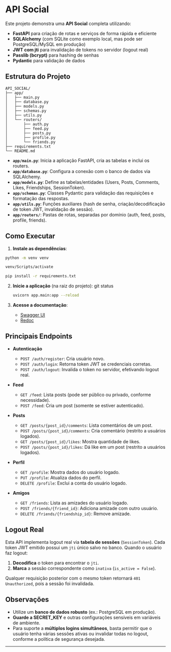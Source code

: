 # API Social
Este projeto demonstra uma **API Social** completa utilizando:

- **FastAPI** para criação de rotas e serviços de forma rápida e eficiente  
- **SQLAlchemy** (com SQLite como exemplo local, mas pode ser PostgreSQL/MySQL em produção)  
- **JWT com jti** para invalidação de tokens no servidor (logout real)  
- **Passlib (bcrypt)** para hashing de senhas  
- **Pydantic** para validação de dados

## Estrutura do Projeto

```
API_SOCIAL/
├── app/
│   ├── main.py
│   ├── database.py
│   ├── models.py
│   ├── schemas.py
│   ├── utils.py
│   └── routers/
│       ├── auth.py
│       ├── feed.py
│       ├── posts.py
│       ├── profile.py
│       └── friends.py
├── requirements.txt
└── README.md
```

- **`app/main.py`**: Inicia a aplicação FastAPI, cria as tabelas e inclui os routers.  
- **`app/database.py`**: Configura a conexão com o banco de dados via SQLAlchemy.  
- **`app/models.py`**: Define as tabelas/entidades (Users, Posts, Comments, Likes, Friendships, SessionToken).  
- **`app/schemas.py`**: Classes Pydantic para validação das requisições e formatação das respostas.  
- **`app/utils.py`**: Funções auxiliares (hash de senha, criação/decodificação de token JWT, invalidação de sessão).  
- **`app/routers/`**: Pastas de rotas, separadas por domínio (auth, feed, posts, profile, friends).  

## Como Executar

1. **Instale as dependências**:

  ```bash
  python -m venv venv
  ```
  ```bash
  venv/Scripts/activate
   ```
   ```bash
   pip install -r requirements.txt
   ```

2. **Inicie a aplicação** (na raiz do projeto):
git status
    
   ```bash
   uvicorn app.main:app --reload
   ```

3. **Acesse a documentação**:

   - [Swagger UI](http://127.0.0.1:8000/docs)
   - [Redoc](http://127.0.0.1:8000/redoc)

## Principais Endpoints

- **Autenticação**  
  - `POST /auth/register`: Cria usuário novo.  
  - `POST /auth/login`: Retorna token JWT se credenciais corretas.  
  - `POST /auth/logout`: Invalida o token no servidor, efetivando logout real.

- **Feed**  
  - `GET /feed`: Lista posts (pode ser público ou privado, conforme necessidade).  
  - `POST /feed`: Cria um post (somente se estiver autenticado).

- **Posts**  
  - `GET /posts/{post_id}/comments`: Lista comentários de um post.  
  - `POST /posts/{post_id}/comments`: Cria comentário (restrito a usuários logados).  
  - `GET /posts/{post_id}/likes`: Mostra quantidade de likes.  
  - `POST /posts/{post_id}/likes`: Dá like em um post (restrito a usuários logados).

- **Perfil**  
  - `GET /profile`: Mostra dados do usuário logado.  
  - `PUT /profile`: Atualiza dados do perfil.  
  - `DELETE /profile`: Exclui a conta do usuário logado.

- **Amigos**  
  - `GET /friends`: Lista as amizades do usuário logado.  
  - `POST /friends/{friend_id}`: Adiciona amizade com outro usuário.  
  - `DELETE /friends/{friendship_id}`: Remove amizade.

## Logout Real

Esta API implementa logout real via **tabela de sessões** (`SessionToken`). Cada token JWT emitido possui um `jti` único salvo no banco. Quando o usuário faz logout:

1. **Decodifica** o token para encontrar o `jti`.  
2. **Marca** a sessão correspondente como `inativa` (`is_active = False`).  

Qualquer requisição posterior com o mesmo token retornará `401 Unauthorized`, pois a sessão foi invalidada.

## Observações

- Utilize um **banco de dados robusto** (ex.: PostgreSQL em produção).  
- **Guarde a SECRET_KEY** e outras configurações sensíveis em variáveis de ambiente.  
- Para suporte a **múltiplos logins simultâneos**, basta permitir que o usuário tenha várias sessões ativas ou invalidar todas no logout, conforme a política de segurança desejada.

---
